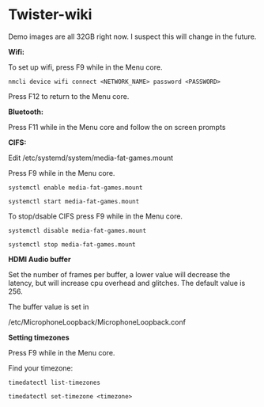 # Twister-wiki

Demo images are all 32GB right now. 
I suspect this will change in the future. 

**Wifi:**

To set up wifi, press F9 while in the Menu core. 

```nmcli device wifi connect <NETWORK_NAME> password <PASSWORD>```

Press F12 to return to the Menu core.

**Bluetooth:**

Press F11 while in the Menu core and follow the on screen prompts

**CIFS:**

Edit /etc/systemd/system/media-fat-games.mount 

Press F9 while in the Menu core.

```systemctl enable media-fat-games.mount```

```systemctl start media-fat-games.mount```

To stop/dsable CIFS press F9 while in the Menu core.

```systemctl disable media-fat-games.mount```

```systemctl stop media-fat-games.mount```

**HDMI Audio buffer**

Set the number of frames per buffer, a lower value will decrease the latency, but will increase cpu overhead and glitches. The default value is 256.

The buffer value is set in

/etc/MicrophoneLoopback/MicrophoneLoopback.conf

**Setting timezones**

Press F9 while in the Menu core. 

Find your timezone:

```timedatectl list-timezones```

```timedatectl set-timezone <timezone>```
